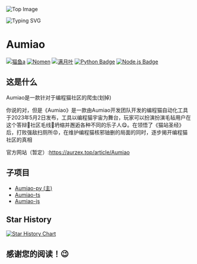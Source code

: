 ![Top Image](https://capsule-render.vercel.app/api?type=waving&color=66ccff&height=250&section=header)

![Typing SVG](https://readme-typing-svg.demolab.com?font=Hanalei+Fill&size=50&pause=1000&color=66CCFF&background=FFFFFF00&center=%E7%9C%9F&vCenter=%E7%9C%9F&repeat=%E7%9C%9F&random=%E5%81%87&width=200&height=100&lines=Aumiao)

# Aumiao

[![猫鱼a](https://img.shields.io/badge/猫鱼a-66ccff)](https://github.com/zybqw/)
[![Nomen](https://img.shields.io/badge/Nomen-66ccff)](https://github.com/helloyork/)
[![满月叶](https://img.shields.io/badge/满月叶-66ccff)](https://github.com/MoonLeeeaf/)
[![Python Badge](https://img.shields.io/badge/-Python-66ccff?style=flat&logo=Python&logoColor=white)](https://www.python.org/)
[![Node.js Badge](https://img.shields.io/badge/-Node.js-66ccff?style=flat&logo=nodedotjs&logoColor=white)](https://nodejs.org/zh-cn)

## 这是什么

Aumiao是一款针对于编程猫社区的爬虫(划掉)

你说的对，但是《Aumiao》是一款由Aumiao开发团队开发的编程猫自动化工具
于2023年5月2日发布，工具以编程猫宇宙为舞台，玩家可以扮演扮演毛毡用户在这个答辩💩社区毛线🧶坍缩并邂逅各种不同的乐子人😋。在领悟了《猫站圣经》后，打败强敌扫厕所😡，在维护编程猫核邪铀删的局面的同时，逐步揭开编程猫社区的真相

官方网站（暂定）:<https://aurzex.top/article/Aumiao>

## 子项目

- [Aumiao-py (主)](Aumiao-py/readme.md)
- [Aumiao-ts](Aumiao-ts/readme.md)
- [Aumiao-js](Aumiao-js/readme.md)

## Star History

[![Star History Chart](https://api.star-history.com/svg?repos=zybqw/Aumiao&type=Date)](https://star-history.com/#zybqw/Aumiao&Date)

## 感谢您的阅读！😉
